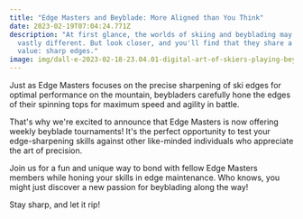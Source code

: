 ```yaml
---
title: "Edge Masters and Beyblade: More Aligned than You Think"
date: 2023-02-19T07:04:24.771Z
description: "At first glance, the worlds of skiing and beyblading may seem
  vastly different. But look closer, and you'll find that they share a common
  value: sharp edges."
image: img/dall·e-2023-02-18-23.04.01-digital-art-of-skiers-playing-beyblade.png
---
```

Just as Edge Masters focuses on the precise sharpening of ski edges for optimal performance on the mountain, beybladers carefully hone the edges of their spinning tops for maximum speed and agility in battle.

That's why we're excited to announce that Edge Masters is now offering weekly beyblade tournaments! It's the perfect opportunity to test your edge-sharpening skills against other like-minded individuals who appreciate the art of precision.

Join us for a fun and unique way to bond with fellow Edge Masters members while honing your skills in edge maintenance. Who knows, you might just discover a new passion for beyblading along the way!

Stay sharp, and let it rip!